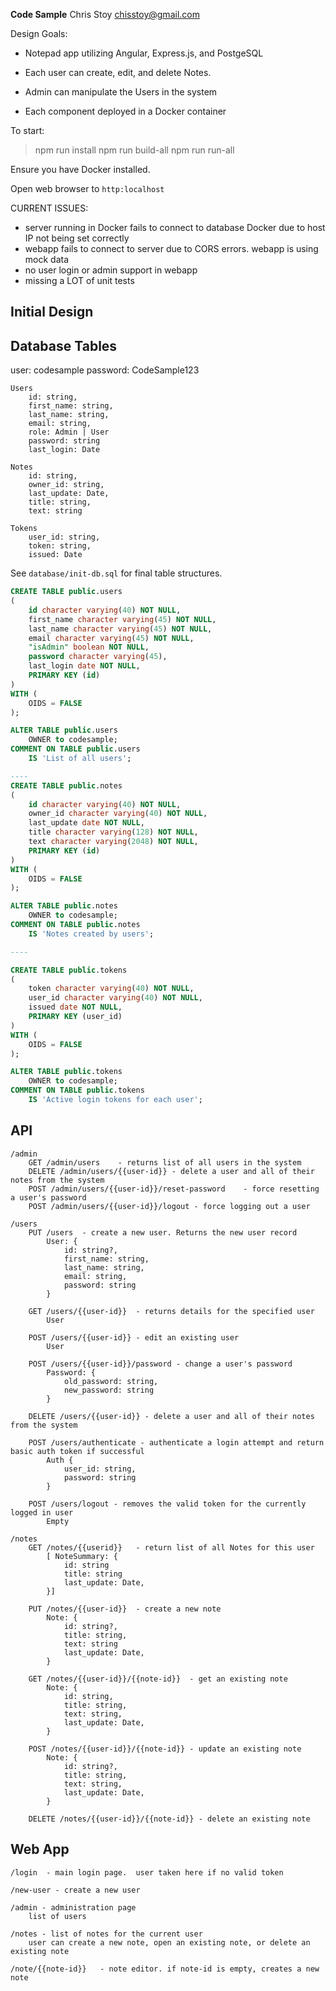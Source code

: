 **Code Sample**
Chris Stoy
chisstoy@gmail.com

Design Goals:

- Notepad app utilizing Angular, Express.js, and PostgeSQL

- Each user can create, edit, and delete Notes.

- Admin can manipulate the Users in the system

- Each component deployed in a Docker container

To start:

> npm run install
> npm run build-all
> npm run run-all

Ensure you have Docker installed.

Open web browser to `http:localhost`

CURRENT ISSUES:

- server running in Docker fails to connect to database Docker due to host IP not being set correctly
- webapp fails to connect to server due to CORS errors. webapp is using mock data
- no user login or admin support in webapp
- missing a LOT of unit tests

## Initial Design

## Database Tables

user: codesample
password: CodeSample123

    Users
    	id: string,
    	first_name: string,
    	last_name: string,
    	email: string,
    	role: Admin | User
    	password: string
    	last_login: Date

    Notes
    	id: string,
    	owner_id: string,
    	last_update: Date,
    	title: string,
    	text: string

    Tokens
    	user_id: string,
    	token: string,
    	issued: Date

See `database/init-db.sql` for final table structures.

```sql
CREATE TABLE public.users
(
    id character varying(40) NOT NULL,
    first_name character varying(45) NOT NULL,
    last_name character varying(45) NOT NULL,
    email character varying(45) NOT NULL,
    "isAdmin" boolean NOT NULL,
    password character varying(45),
    last_login date NOT NULL,
    PRIMARY KEY (id)
)
WITH (
    OIDS = FALSE
);

ALTER TABLE public.users
    OWNER to codesample;
COMMENT ON TABLE public.users
    IS 'List of all users';

----
CREATE TABLE public.notes
(
    id character varying(40) NOT NULL,
    owner_id character varying(40) NOT NULL,
    last_update date NOT NULL,
    title character varying(128) NOT NULL,
    text character varying(2048) NOT NULL,
    PRIMARY KEY (id)
)
WITH (
    OIDS = FALSE
);

ALTER TABLE public.notes
    OWNER to codesample;
COMMENT ON TABLE public.notes
    IS 'Notes created by users';

----

CREATE TABLE public.tokens
(
    token character varying(40) NOT NULL,
    user_id character varying(40) NOT NULL,
    issued date NOT NULL,
    PRIMARY KEY (user_id)
)
WITH (
    OIDS = FALSE
);

ALTER TABLE public.tokens
    OWNER to codesample;
COMMENT ON TABLE public.tokens
    IS 'Active login tokens for each user';
```

## API

    /admin
    	GET /admin/users	- returns list of all users in the system
    	DELETE /admin/users/{{user-id}} - delete a user and all of their notes from the system
    	POST /admin/users/{{user-id}}/reset-password	- force resetting a user's password
    	POST /admin/users/{{user-id}}/logout - force logging out a user

    /users
    	PUT /users	- create a new user. Returns the new user record
    		User: {
    			id: string?,
    			first_name: string,
    			last_name: string,
    			email: string,
    			password: string
    		}

    	GET /users/{{user-id}}	- returns details for the specified user
    		User

    	POST /users/{{user-id}} - edit an existing user
    		User

    	POST /users/{{user-id}}/password - change a user's password
    		Password: {
    			old_password: string,
    			new_password: string
    		}

    	DELETE /users/{{user-id}} - delete a user and all of their notes from the system

    	POST /users/authenticate - authenticate a login attempt and return basic auth token if successful
    		Auth {
    			user_id: string,
    			password: string
    		}

    	POST /users/logout - removes the valid token for the currently logged in user
    		Empty

    /notes
    	GET /notes/{{userid}}	- return list of all Notes for this user
    		[ NoteSummary: {
    			id: string
    			title: string
    			last_update: Date,
    		}]

    	PUT /notes/{{user-id}}	- create a new note
    		Note: {
    			id: string?,
    			title: string,
    			text: string
    			last_update: Date,
    		}

    	GET /notes/{{user-id}}/{{note-id}}	- get an existing note
    		Note: {
    			id: string,
    			title: string,
    			text: string,
    			last_update: Date,
    		}

    	POST /notes/{{user-id}}/{{note-id}}	- update an existing note
    		Note: {
    			id: string?,
    			title: string,
    			text: string,
    			last_update: Date,
    		}

    	DELETE /notes/{{user-id}}/{{note-id}} - delete an existing note

## Web App

    /login	- main login page.  user taken here if no valid token

    /new-user - create a new user

    /admin - administration page
    	list of users

    /notes - list of notes for the current user
    	user can create a new note, open an existing note, or delete an existing note

    /note/{{note-id}}	- note editor. if note-id is empty, creates a new note

